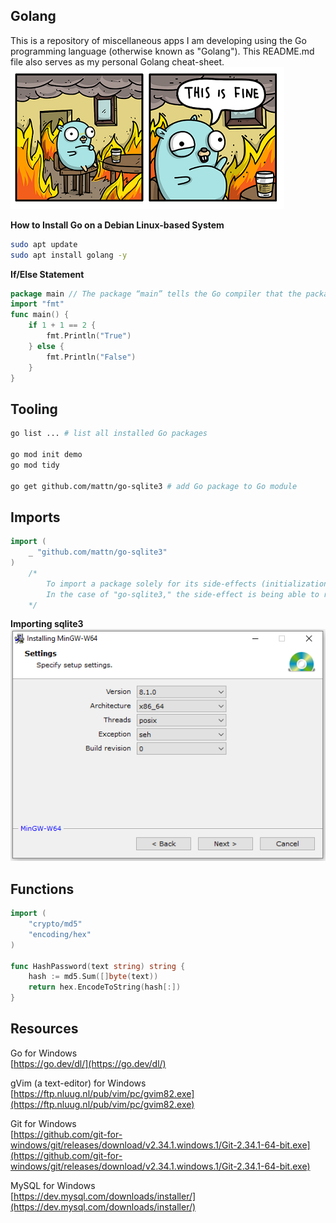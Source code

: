 ## Golang
This is a repository of miscellaneous apps I am developing using the Go programming language (otherwise known as "Golang"). This README.md file also serves as my personal Golang cheat-sheet.  
![gopher.png](/gopher.png)  

**How to Install Go on a Debian Linux-based System**
```bash
sudo apt update
sudo apt install golang -y
```

**If/Else Statement**
```go
package main // The package “main” tells the Go compiler that the package should compile as an executable program instead of a shared library.
import "fmt"
func main() {
    if 1 + 1 == 2 {
        fmt.Println("True")
    } else {
        fmt.Println("False")
    }
}
```

## Tooling
```bash
go list ... # list all installed Go packages

go mod init demo
go mod tidy

go get github.com/mattn/go-sqlite3 # add Go package to Go module
```

## Imports
```go
import (
    _ "github.com/mattn/go-sqlite3"
)
    /* 
        To import a package solely for its side-effects (initialization), use the blank identifier as explicit package name.
        In the case of "go-sqlite3," the side-effect is being able to register the sqlite3 driver as a database driver within the init() function without importing any other functions.
    */
```

**Importing sqlite3**  
![mingw-64](/mingw-64.png)

## Functions
```go
import (
    "crypto/md5"
	"encoding/hex"
)

func HashPassword(text string) string {
	hash := md5.Sum([]byte(text))
	return hex.EncodeToString(hash[:])
}
```

## Resources
Go for Windows  
[https://go.dev/dl/](https://go.dev/dl/)

gVim (a text-editor) for Windows  
[https://ftp.nluug.nl/pub/vim/pc/gvim82.exe](https://ftp.nluug.nl/pub/vim/pc/gvim82.exe)

Git for Windows  
[https://github.com/git-for-windows/git/releases/download/v2.34.1.windows.1/Git-2.34.1-64-bit.exe](https://github.com/git-for-windows/git/releases/download/v2.34.1.windows.1/Git-2.34.1-64-bit.exe)

MySQL for Windows  
[https://dev.mysql.com/downloads/installer/](https://dev.mysql.com/downloads/installer/)
